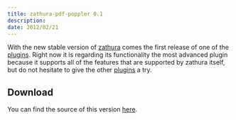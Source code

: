 ```yaml
---
title: zathura-pdf-poppler 0.1
description:  
date: 2012/02/21
---
```


With the new stable version of [zathura](/projects/zathura) comes the first
release of one of the [plugins](/projects/zathura/plugins). Right now it is
regarding its functionality the most advanced plugin because it supports all of
the features that are supported by zathura itself, but do not hesitate to give
the other [plugins](/projects/zathura/plugins) a try.

## Download
You can find the source of this version [here](/projects/zathura/download/).
